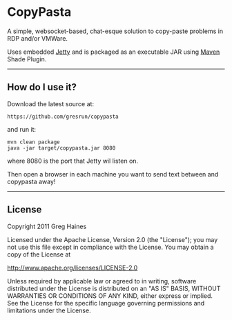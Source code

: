 CopyPasta
=========

A simple, websocket-based, chat-esque solution to copy-paste problems in RDP and/or VMWare.

Uses embedded [Jetty](http://www.eclipse.org/jetty/) and is packaged as an executable JAR using [Maven](http://maven.apache.org/) Shade Plugin.

***

How do I use it?
----------------

Download the latest source at:

	https://github.com/gresrun/copypasta

and run it:

	mvn clean package
	java -jar target/copypasta.jar 8080

where 8080 is the port that Jetty wil listen on.

Then open a browser in each machine you want to send text between and copypasta away!

***

License
-------
Copyright 2011 Greg Haines

Licensed under the Apache License, Version 2.0 (the "License");
you may not use this file except in compliance with the License.
You may obtain a copy of the License at

   <http://www.apache.org/licenses/LICENSE-2.0>

Unless required by applicable law or agreed to in writing, software
distributed under the License is distributed on an "AS IS" BASIS,
WITHOUT WARRANTIES OR CONDITIONS OF ANY KIND, either express or implied.
See the License for the specific language governing permissions and
limitations under the License.

